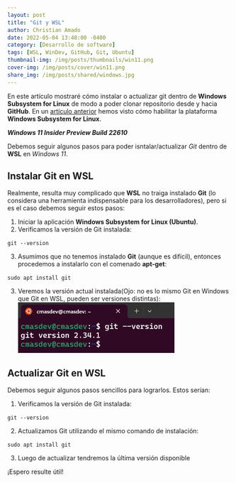 ```yaml
---
layout: post
title: "Git y WSL"
author: Christian Amado
date: 2022-05-04 13:48:00 -0400
category: [Desarrollo de software]
tags: [WSL, WinDev, GitHub, Git, Ubuntu]
thumbnail-img: /img/posts/thumbnails/win11.png
cover-img: /img/posts/cover/win11.png
share_img: /img/posts/shared/windows.jpg
---
```


En este artículo mostraré cómo instalar o actualizar git dentro de **Windows Subsystem for Linux** de modo a poder clonar repositorio desde y hacia **GitHub**. En un [artículo anterior](/posts/2022-04-26-configuring-my-wsl-environment/) hemos visto cómo habilitar la plataforma **Windows Subsystem for Linux**.

***Windows 11 Insider Preview Build 22610***

<!--more-->

Debemos seguir algunos pasos para poder isntalar/actualizar *Git* dentro de **WSL** en *Windows 11*.

## Instalar Git en WSL
Realmente, resulta muy complicado que **WSL** no traiga instalado **Git** (lo considera una herramienta indispensable para los desarrolladores), pero si es el caso debemos seguir estos pasos:
1. Iniciar la aplicación **Windows Subsystem for Linux (Ubuntu)**.
2. Verificamos la versión de Git instalada:
```
git --version
```
3. Asumimos que no tenemos instalado **Git** (aunque es difícil), entonces procedemos a instalarlo con el comenado **apt-get**:
```
sudo apt install git
```
3. Veremos la versión actual instalada(Ojo: no es lo mismo Git en Windows que Git en WSL, pueden ser versiones distintas):
![](/img/posts/2022/05/04/1.png)  

## Actualizar Git en WSL
Debemos seguir algunos pasos sencillos para lograrlos. Estos serían:

1. Verificamos la versión de Git instalada:
```
git --version
```
2. Actualizamos Git utilizando el mismo comando de instalación:
```
sudo apt install git
```
3. Luego de actualizar tendremos la última versión disponible

¡Espero resulte útil!
